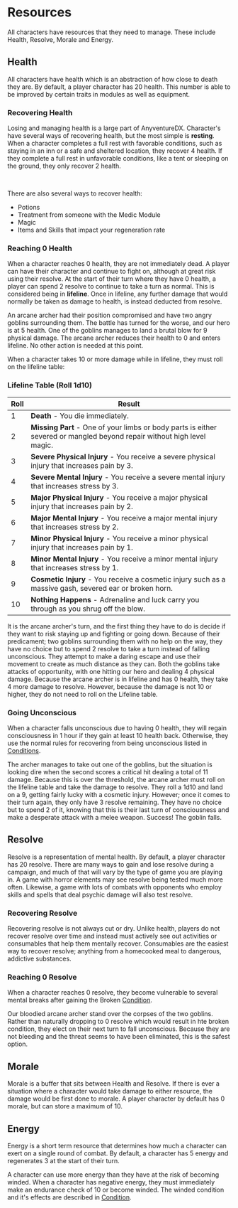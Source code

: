 # Resources

All characters have resources that they need to manage. These include Health, Resolve, Morale and Energy.

## Health
<div class="triangle-line"></div>
All characters have health which is an abstraction of how close to death they are. By default, a player character has 20 health. This number is able to be improved by certain traits in modules as well as equipment.


### Recovering Health
Losing and managing health is a large part of AnyventureDX. Character's have several ways of recovering health, but the most simple is **resting**. When a character completes a full rest with favorable conditions, such as staying in an inn or a safe and sheltered location, they recover 4 health. If they complete a full rest in unfavorable conditions, like a tent or sleeping on the ground, they only recover 2 health.

<br>

There are also several ways to recover health:
- Potions
- Treatment from someone with the Medic Module
- Magic
- Items and Skills that impact your regeneration rate

### Reaching 0 Health
When a character reaches 0 health, they are not immediately dead. A player can have their character and continue to fight on, although at great risk using their resolve. At the start of their turn where they have 0 health, a player can spend 2 resolve to continue to take a turn as normal. This is considered being in **lifeline**. Once in lifeline, any further damage that would normally be taken as damage to health, is instead deducted from resolve.

<div class="example-box">
An arcane archer had their position compromised and have two angry goblins surrounding them. The battle has turned for the worse, and our hero is at 5 health. One of the goblins manages to land a brutal blow for 9 physical damage. The arcane archer reduces their health to 0 and enters lifeline. No other action is needed at this point.
</div>

When a character takes 10 or more damage while in lifeline, they must roll on the lifeline table:

### Lifeline Table (Roll 1d10)

| Roll | Result |
|------|--------|
| 1 | **Death** - You die immediately. |
| 2 | **Missing Part** - One of your limbs or body parts is either severed or mangled beyond repair without high level magic. |
| 3 | **Severe Physical Injury** - You receive a severe physical injury that increases pain by 3. |
| 4 | **Severe Mental Injury** - You receive a severe mental injury that increases stress by 3. |
| 5 | **Major Physical Injury** - You receive a major physical injury that increases pain by 2. |
| 6 | **Major Mental Injury** - You receive a major mental injury that increases stress by 2. |
| 7 | **Minor Physical Injury** - You receive a minor physical injury that increases pain by 1. |
| 8 | **Minor Mental Injury** - You receive a minor mental injury that increases stress by 1. |
| 9 | **Cosmetic Injury** - You receive a cosmetic injury such as a massive gash, severed ear or broken horn. |
| 10 | **Nothing Happens** - Adrenaline and luck carry you through as you shrug off the blow. |

<div class="example-box">
It is the arcane archer's turn, and the first thing they have to do is decide if they want to risk staying up and fighting or going down. Because of their predicament; two goblins surrounding them with no  help on the way, they have no choice but to spend 2 resolve to take a turn instead of falling unconscious. They  attempt to make a daring escape and use their movement to create as much distance as they can. Both the goblins take attacks of opportunity, with one hitting our hero and dealing 4 physical damage. Because the arcane
archer is in lifeline and has 0 health, they take 4 more damage to resolve. However, because the damage is not 10 or higher, they do not need to roll on the Lifeline table.
</div>



### Going Unconscious
When a character falls unconscious due to having 0 health, they will regain consciousness in 1 hour if they gain at least 10 health back. Otherwise, they use the normal rules for recovering from being unconscious listed in [Conditions](/wiki/conditions).

<div class="example-box">
The archer manages to take out one of the goblins, but the situation is looking dire when the second scores a critical hit dealing a total of 11 damage. Because this is over the threshold, the arcane archer must roll on the lifeline table and take the damage to resolve. They roll a 1d10 and land on a 9, getting fairly lucky with a cosmetic injury. However; once it comes to their turn again, they only have 3 resolve remaining. They have no choice but to spend 2 of it, knowing that this is their last turn of consciousness and make a desperate attack with a melee weapon. Success! The goblin falls.
</div>


## Resolve
<div class="triangle-line"></div>
Resolve is a representation of mental health. By default, a player character has 20 resolve. There are many ways to gain and lose resolve during a campaign, and much of that will vary by the type of game you are playing in. A game with horror elements may
see resolve being tested much more often. Likewise, a game with lots of combats with opponents who employ skills and spells that deal psychic damage will also test resolve.

### Recovering Resolve
Recovering resolve is not always cut or dry. Unlike health, players do not recover resolve over time and instead must actively see out activities or consumables that help them mentally recover. Consumables are the easiest way to recover resolve; anything from a homecooked meal to dangerous, addictive substances.

### Reaching 0 Resolve
When a character reaches 0 resolve, they become vulnerable to several mental breaks after gaining the Broken [Condition](/wiki/conditions).


<div class="example-box">
Our bloodied arcane archer stand over the corpses of the two goblins. Rather than naturally dropping to 0 resolve which would result in hte broken condition, they elect on their next turn to fall unconscious. Because they are not bleeding and the threat seems to have been eliminated, this is the safest option.
</div>

## Morale
<div class="triangle-line"></div>
Morale is a buffer that sits between Health and Resolve. If there is ever a situation where a character would take damage to either resource, the damage would be first done to morale. A player character by default has 0 morale, but can store a maximum of 10.


## Energy
<div class="triangle-line"></div>
Energy is a short term resource that determines how much a character can exert on a single round of combat. By default, a character has 5 energy and regenerates 3 at the start of their turn.

A character can use more energy than they have at the risk of becoming winded. When a character has negative energy, they must immediately make an endurance check of 10 or become winded. The winded condition and it's effects are described in [Condition](/wiki/conditions).
